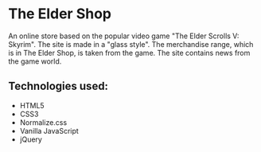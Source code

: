 # The Elder Shop
An online store based on the popular video game "The Elder Scrolls V: Skyrim". 
The site is made in a "glass style". The merchandise range, which is in The Elder Shop, is taken from the game. The site contains news from the game world.

## Technologies used:
- HTML5
- CSS3
- Normalize.css
- Vanilla JavaScript
- jQuery
